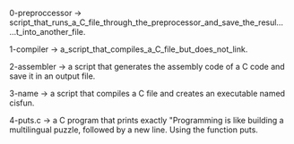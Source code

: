 0-preproccessor -> script_that_runs_a_C_file_through_the_preprocessor_and_save_the_resul…
…t_into_another_file.

1-compiler -> a_script_that_compiles_a_C_file_but_does_not_link.

2-assembler -> a script that generates the assembly code of a C code and save it in an output file.

3-name -> a script that compiles a C file and creates an executable named cisfun.

4-puts.c -> a C program that prints exactly "Programming is like building a multilingual puzzle, followed by a new line. Using the function puts. 



